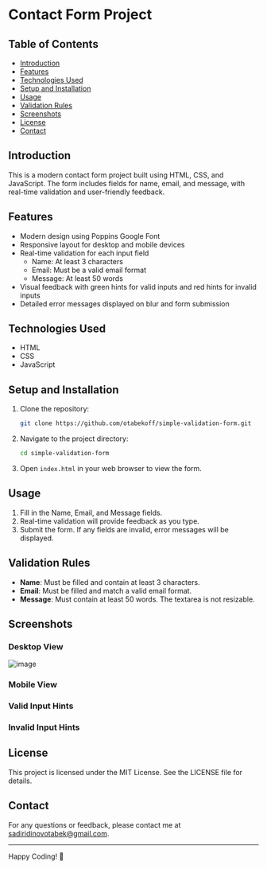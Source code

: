 # Contact Form Project

## Table of Contents
- [Introduction](#introduction)
- [Features](#features)
- [Technologies Used](#technologies-used)
- [Setup and Installation](#setup-and-installation)
- [Usage](#usage)
- [Validation Rules](#validation-rules)
- [Screenshots](#screenshots)
- [License](#license)
- [Contact](#contact)

## Introduction
This is a modern contact form project built using HTML, CSS, and JavaScript. The form includes fields for name, email, and message, with real-time validation and user-friendly feedback.

## Features
- Modern design using Poppins Google Font
- Responsive layout for desktop and mobile devices
- Real-time validation for each input field
  - Name: At least 3 characters
  - Email: Must be a valid email format
  - Message: At least 50 words
- Visual feedback with green hints for valid inputs and red hints for invalid inputs
- Detailed error messages displayed on blur and form submission

## Technologies Used
- HTML
- CSS
- JavaScript

## Setup and Installation
1. Clone the repository:
    ```bash
    git clone https://github.com/otabekoff/simple-validation-form.git
    ```
2. Navigate to the project directory:  
    ```bash
    cd simple-validation-form
    ```
    
2. Open `index.html` in your web browser to view the form.

## Usage

1. Fill in the Name, Email, and Message fields.
2. Real-time validation will provide feedback as you type.
3. Submit the form. If any fields are invalid, error messages will be displayed.

## Validation Rules

- **Name**: Must be filled and contain at least 3 characters.
- **Email**: Must be filled and match a valid email format.
- **Message**: Must contain at least 50 words. The textarea is not resizable.

## Screenshots

### Desktop View
![image](https://github.com/user-attachments/assets/d4133e00-b866-480e-b256-c2d000391278)

### Mobile View

### Valid Input Hints

### Invalid Input Hints

## License

This project is licensed under the MIT License. See the LICENSE file for details.

## Contact

For any questions or feedback, please contact me at sadiridinovotabek@gmail.com.

---

Happy Coding! 🎉
